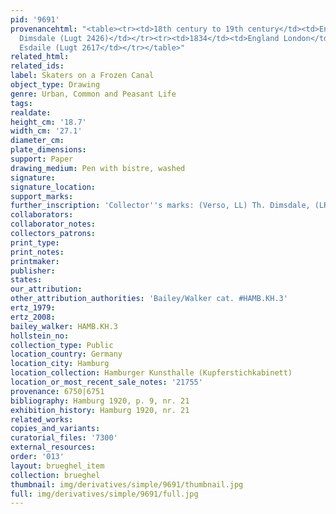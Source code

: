 ```yaml
---
pid: '9691'
provenancehtml: "<table><tr><td>18th century to 19th century</td><td>England London</td><td>Thomas
  Dimsdale (Lugt 2426)</td></tr><tr><td>1834</td><td>England London</td><td>William
  Esdaile (Lugt 2617</td></tr></table>"
related_html:
related_ids:
label: Skaters on a Frozen Canal
object_type: Drawing
genre: Urban, Common and Peasant Life
tags:
realdate:
height_cm: '18.7'
width_cm: '27.1'
diameter_cm:
plate_dimensions:
support: Paper
drawing_medium: Pen with bistre, washed
signature:
signature_location:
support_marks:
further_inscription: 'Collector''s marks: (Verso, LL) Th. Dimsdale, (LR) William Eisdaile'
collaborators:
collaborator_notes:
collectors_patrons:
print_type:
print_notes:
printmaker:
publisher:
states:
our_attribution:
other_attribution_authorities: 'Bailey/Walker cat. #HAMB.KH.3'
ertz_1979:
ertz_2008:
bailey_walker: HAMB.KH.3
hollstein_no:
collection_type: Public
location_country: Germany
location_city: Hamburg
location_collection: Hamburger Kunsthalle (Kupferstichkabinett)
location_or_most_recent_sale_notes: '21755'
provenance: 6750|6751
bibliography: Hamburg 1920, p. 9, nr. 21
exhibition_history: Hamburg 1920, nr. 21
related_works:
copies_and_variants:
curatorial_files: '7300'
external_resources:
order: '013'
layout: brueghel_item
collection: brueghel
thumbnail: img/derivatives/simple/9691/thumbnail.jpg
full: img/derivatives/simple/9691/full.jpg
---
```


